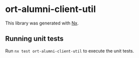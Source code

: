 # ort-alumni-client-util

This library was generated with [Nx](https://nx.dev).

## Running unit tests

Run `nx test ort-alumni-client-util` to execute the unit tests.
